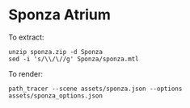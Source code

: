 # Sponza Atrium

To extract:

```
unzip sponza.zip -d Sponza
sed -i 's/\\/\//g' Sponza/sponza.mtl
```

To render:

```
path_tracer --scene assets/sponza.json --options assets/sponza_options.json
```
